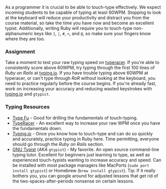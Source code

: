 As a programmer it is crucial to be able to touch-type effectively. We
expect incoming students to be capable of typing at least 60WPM. Stopping
to look at the keyboard will reduce your productivity and distract you from
the course material, so take the time you have now and become an
excellent typist. Additionally, writing Ruby will require you to touch-type
non-alphanumeric keys like `}`, `|`, `#`, `<`, and `@`, so make sure
your fingers know where they are too.

### Assignment
Take a moment to test your raw typing speed on
[typeracer][type-racer]. If you're able to consistently score above
60WPM, try typing through the first 100 lines of _Ruby on Rails_ at
[typing.io][typing-io]. If you have trouble typing above 60WPM at
typeracer, or can't type through _RoR_ without looking at the
keyboard, you need to practice regularly before the course begins.
If you're already fast, work on increasing your accuracy and reducing
wasted keystrokes with [typing.io][typing-io] and `gtypist`.

### Typing Resources
* [Type Fu][type-fu] - Good for drilling the
  fundamentals of touch-typing.
* [TypeRacer][type-racer] - An excellent way to increase your raw
  WPM once you have the fundamentals down.
* [Typing.io][typing-io] - Once you know how to touch-type and can do
  so quickly and accurately, practice typing in Ruby here. Time permitting,
  everyone should go through the _Ruby on Rails_ section.
* [GNU Typist][gtypist] (_AKA_ `gtypist`) - My favorite. An open source
  command-line typing tutor. Excellent for beginners just learning to
  type, as well as experienced touch-typists wanting to increase accuracy
  and speed. Can be installed with most package managers like MacPorts
  (`sudo port install gtypist`) or Homebrew (`brew install
  gtypist`). Tip: If it really bothers you, you can google around for
  adjusted lessons that get rid of the two-spaces-after-periods
  nonsense on certain lessons.

[type-racer]: http://play.typeracer.com/
[typing-io]: http://typing.io/
[type-fu]: http://type-fu.com/
[gtypist]: http://www.gnu.org/software/gtypist/
